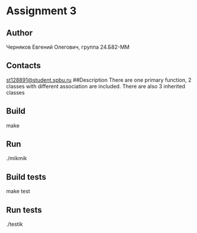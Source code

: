 # Assignment 3
## Author
Черняков Евгений Олегович, группа 24.Б82-ММ
## Contacts
st128891@student.spbu.ru
##Description
There are one primary function, 2 classes with different association are included. There are also 3 inherited classes
## Build
make
## Run
./mikmik
## Build tests
make test
## Run tests
./testik
